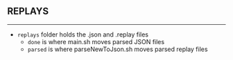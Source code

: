 ## REPLAYS
---
- `replays` folder holds the .json and .replay files  
  - `done` is where main.sh moves parsed JSON files  
  - `parsed` is where parseNewToJson.sh moves parsed replay files  
